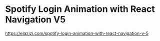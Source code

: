 # Spotify Login Animation with React Navigation V5

https://elazizi.com/spotify-login-animation-with-react-navigation-v-5